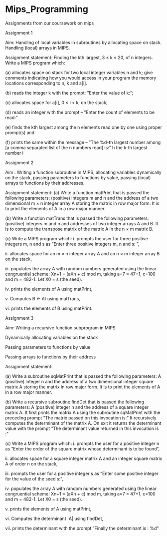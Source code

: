 # Mips_Programming
Assignments from our coursework on mips

Assignment 1

Aim: Handling of local variables in subroutines by allocating space on stack. Handling (local) arrays
in MIPS.

Assignment statement: Finding the kth largest, 3 ≤ k ≤ 20, of n integers. Write a MIPS program
which:

(a) allocates space on stack for two local integer variables n and k; give comments indicating how
you would access in your program the memory locations corresponding to n, k and a[i].

(b) reads the integer k with the prompt: ”Enter the value of k:”;

(c) allocates space for a[i], 0 ≤ i < k, on the stack;

(d) reads an integer with the prompt – ”Enter the count of elements to be read:”

(e) finds the kth largest among the n elements read one by one using proper prompt(s) and

(f) prints the same within the message – ”The %d-th largest number among [a comma separated
list of the n numbers read] is:” h the k-th largest number i

Assignment 2

Aim : Writing a function subroutine in MIPS, allocating variables dynamically on the stack, passing
parameters to functions by value, passing (local) arrays to functions by their addresses.

Assignment statement:
(a) Write a function matPrint that is passed the following parameters: (positive) integers m and n
and the address of a two dimensional m × n integer array A storing the matrix in row major
form. It is to print the elements of A in a row major manner.

(b) Write a function matTrans that is passed the following parameters: (positive) integers m and
n and addresses of two integer arrays A and B. It is to compute the transpose matrix of the
matrix A in the n × m matrix B.

(c) Write a MIPS program which:
i. prompts the user for three positive integers m, n and s as ”Enter three positive integers m,
n and s: ”,

ii. allocates space for an m × n integer array A and an n × m integer array B on the stack,

iii. populates the array A with random numbers generated using the linear congruential scheme:
Xn+1 = (aXn + c) mod m, taking a=7 × 47+1, c=100 and m = 482-1.
Let X0 = s (the seed).

iv. prints the elements of A using matPrint,

v. Computes B ← At using matTrans,

vi. prints the elements of B using matPrint.

Assignment 3

Aim:
Writing a recursive function subprogram in MIPS

Dynamically allocating variables on the stack

Passing parameters to functions by value

Passing arrays to functions by their address

Assignment statement:

(a) Write a subroutine sqMatPrint that is passed the following parameters: A (positive) integer n
and the address of a two dimensional integer square matrix A storing the matrix in row major
form. It is to print the elements of A in a row major manner.

(b) Write a recursive subroutine findDet that is passed the following parameters: A (positive)
integer n and the address of a square integer matrix A.
It first prints the matrix A using the subroutine sqMatPrint with the preceding prompt ”The
matrix passed on this invocation is:”
It recursively computes the determinant of the matrix A. On exit it returns the determinant
value with the prompt ”The determinant value returned in this invocation is :”

(c) Write a MIPS program which:
i. prompts the user for a positive integer n as ”Enter the order of the square matrix whose
determinant is to be found”,

ii. allocates space for a square integer matrix A and an integer square matrix A of order n on
the stack,

iii. prompts the user for a positive integer s as ”Enter some positive integer for the value of the
seed s:”,

iv. populates the array A with random numbers generated using the linear congruential scheme:
Xn+1 = (aXn + c) mod m, taking a=7 × 47+1, c=100 and m = 482-1.
Let X0 = s (the seed).

v. prints the elements of A using matPrint,

vi. Computes the determinant |A| using findDet,

vii. prints the determinant with the prompt ”Finally the determinant is : %d”
